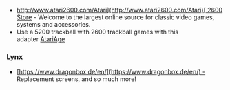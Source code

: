 * [http://www.atari2600.com/Atari](http://www.atari2600.com/Atari)[ 2600 Store](http://www.atari2600.com/Atari%202600%20Store) - Welcome to the largest online source for classic video games, systems and accessories.
* Use a 5200 trackball with 2600 trackball games with this adapter [AtariAge](http://atariage.com/forums/topic/261845-one-trak-teach-your-5200-trak-ball-new-tricks/?p=3688067)

### Lynx

* [https://www.dragonbox.de/en/](https://www.dragonbox.de/en/) - Replacement screens, and so much more!